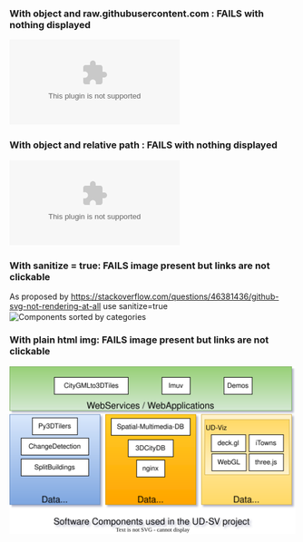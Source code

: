 ### With object and raw.githubusercontent.com : FAILS with nothing displayed
<object type="data:image/svg+xml" data="https://raw.githubusercontent.com/VCityTeam/UD-SV/master/SoftwareComponents/Diagrams/ComponentSortedByCategories.svg"></object>

### With object and relative path : FAILS with nothing displayed
<object type="data:image/svg+xml" data="/SoftwareComponents/Diagrams/ComponentSortedByCategories.svg"></object>

### With sanitize = true: FAILS image present but links are not clickable
As proposed by https://stackoverflow.com/questions/46381436/github-svg-not-rendering-at-all use sanitize=true
<img src="https://raw.githubusercontent.com/VCityTeam/UD-SV/master/SoftwareComponents/Diagrams/ComponentSortedByCategories.svg?sanitize=true"
     align=center
     alt="Components sorted by categories"
     width="600"
     border="0">
     
     
### With plain html img: FAILS image present but links are not clickable
<img src="SoftwareComponents/Diagrams/ComponentSortedByCategories.svg"
     align=center
     alt="Components sorted by categories"
     width="600"
     border="0">
